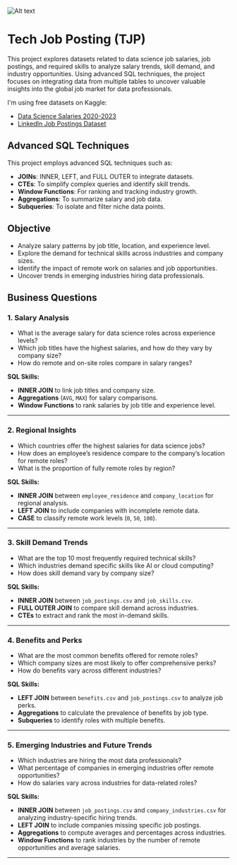 ![Alt text](https://images.unsplash.com/photo-1508780709619-79562169bc64?q=80&w=1740&auto=format&fit=crop&ixlib=rb-4.0.3&ixid=M3wxMjA3fDB8MHxwaG90by1wYWdlfHx8fGVufDB8fHx8fA%3D%3D)

# Tech Job Posting (TJP)
This project explores datasets related to data science job salaries, job postings, and required skills to analyze salary trends, skill demand, and industry opportunities. Using advanced SQL techniques, the project focuses on integrating data from multiple tables to uncover valuable insights into the global job market for data professionals.

I'm using free datasets on Kaggle:
- [Data Science Salaries 2020-2023](https://www.kaggle.com/datasets/arnabchaki/data-science-salaries-2023)
- [LinkedIn Job Postings Dataset](https://www.kaggle.com/datasets/rajatraj0502/linkedin-job-2023?select=company_specialities.csv)

## **Advanced SQL Techniques**
This project employs advanced SQL techniques such as:  
- **JOINs**: INNER, LEFT, and FULL OUTER to integrate datasets.  
- **CTEs**: To simplify complex queries and identify skill trends.  
- **Window Functions**: For ranking and tracking industry growth.  
- **Aggregations**: To summarize salary and job data.  
- **Subqueries**: To isolate and filter niche data points.

## Objective
- Analyze salary patterns by job title, location, and experience level.
- Explore the demand for technical skills across industries and company sizes.
- Identify the impact of remote work on salaries and job opportunities.
- Uncover trends in emerging industries hiring data professionals.

## **Business Questions**
### **1. Salary Analysis**  
- What is the average salary for data science roles across experience levels?
- Which job titles have the highest salaries, and how do they vary by company size?
- How do remote and on-site roles compare in salary ranges?

**SQL Skills:**  
- **INNER JOIN** to link job titles and company size.  
- **Aggregations** (`AVG`, `MAX`) for salary comparisons.  
- **Window Functions** to rank salaries by job title and experience level.

---

### **2. Regional Insights**  
- Which countries offer the highest salaries for data science jobs?
- How does an employee’s residence compare to the company’s location for remote roles?
- What is the proportion of fully remote roles by region?

**SQL Skills:**  
- **INNER JOIN** between `employee_residence` and `company_location` for regional analysis.  
- **LEFT JOIN** to include companies with incomplete remote data.  
- **CASE** to classify remote work levels (`0`, `50`, `100`).

---

### **3. Skill Demand Trends**  
- What are the top 10 most frequently required technical skills?
- Which industries demand specific skills like AI or cloud computing?  
- How does skill demand vary by company size? 

**SQL Skills:**  
- **INNER JOIN** between `job_postings.csv` and `job_skills.csv`.  
- **FULL OUTER JOIN** to compare skill demand across industries.  
- **CTEs** to extract and rank the most in-demand skills.

---

### **4. Benefits and Perks**  
- What are the most common benefits offered for remote roles? 
- Which company sizes are most likely to offer comprehensive perks?
- How do benefits vary across different industries?

**SQL Skills:**  
- **LEFT JOIN** between `benefits.csv` and `job_postings.csv` to analyze job perks.  
- **Aggregations** to calculate the prevalence of benefits by job type.  
- **Subqueries** to identify roles with multiple benefits.

---

### **5. Emerging Industries and Future Trends**
- Which industries are hiring the most data professionals?
- What percentage of companies in emerging industries offer remote opportunities?
- How do salaries vary across industries for data-related roles?

**SQL Skills:**  
- **INNER JOIN** between `job_postings.csv` and `company_industries.csv` for analyzing industry-specific hiring trends.  
- **LEFT JOIN** to include companies missing specific job postings.  
- **Aggregations** to compute averages and percentages across industries.  
- **Window Functions** to rank industries by the number of remote opportunities and average salaries.

---
